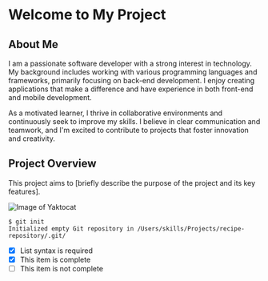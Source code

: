 # Welcome to My Project

## About Me
I am a passionate software developer with a strong interest in technology. My background includes working with various programming languages and frameworks, primarily focusing on back-end development. I enjoy creating applications that make a difference and have experience in both front-end and mobile development. 

As a motivated learner, I thrive in collaborative environments and continuously seek to improve my skills. I believe in clear communication and teamwork, and I'm excited to contribute to projects that foster innovation and creativity.

## Project Overview
This project aims to [briefly describe the purpose of the project and its key features]. 

![Image of Yaktocat](https://octodex.github.com/images/yaktocat.png)

```
$ git init
Initialized empty Git repository in /Users/skills/Projects/recipe-repository/.git/
```
- [x] List syntax is required
- [x] This item is complete
- [ ] This item is not complete
